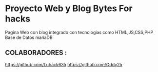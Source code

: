 # Proyecto Web y Blog  Bytes For hacks

Pagina Web con blog integrado con tecnologias como HTML,JS,CSS,PHP 
Base de Datos mariaDB

## COLABORADORES : 

https://github.com/Luhack635
https://github.com/Oddy25

